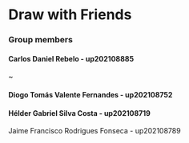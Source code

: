 <h1>Draw with Friends</h1>

<h3>Group members</h3>
<h4>Carlos Daniel Rebelo - up202108885</h4>~
<h4>Diogo Tomás Valente Fernandes - up202108752</h4>
<h4>Hélder Gabriel Silva Costa - up202108719</h4>
<h7>Jaime Francisco Rodrigues Fonseca - up202108789</h7>
